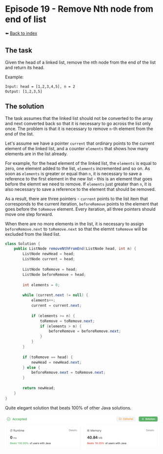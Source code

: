 
# Episode 19 - Remove Nth node from end of list

⬅️ [Back to index](README.md)

## The task

Given the head of a linked list, remove the nth node from the end of the list and return its head.

Example: 

```
Input: head = [1,2,3,4,5], n = 2
Output: [1,2,3,5]
```

## The solution

The task assumes that the linked list should not be converted to the array and next converted back so that it is necessary to go across the list only once. The problem is that it is necessary to remove `n`-th element from the end of the list. 

Let's assume we have a pointer `current` that ordinary points to the current element of the linked list, and a counter `elements` that shows how many elements are in the list already. 

For example, for the head element of the linked list, the `elements` is equal to zero, one element added to the list, `elements` incremented and so on. As soon as `elements` is greater or equal than `n`, it is necessary to save a reference to the first element in the new list - this is an element that goes before the elemnt we need to remove. If `elements` just greater than `n`, it is also necessary to save a reference to the element that should be removed. 

As a result, there are three pointers - `current` points to the list item that corresponds to the current iteration, `beforeRemove` points to the element that goes before the `toRemove` element. Every iteration, all three pointers should move one step forward. 

When there are no more elements in the list, it is necessary to assign `beforeRemove.next` to `toRemove.next` so that the elemnt `toRemove` will be excluded from the liked list. 

```java
class Solution {
    public ListNode removeNthFromEnd(ListNode head, int n) {
        ListNode newHead = head; 
        ListNode current = head; 

        ListNode toRemove = head; 
        ListNode beforeRemove = head; 

        int elements = 0; 
        
        while (current.next != null) {
            elements++;
            current = current.next; 

            if (elements >= n) {
                toRemove = toRemove.next; 
                if (elements > n) {
                    beforeRemove = beforeRemove.next; 
                }
            }
        }

        if (toRemove == head) {
            newHead = newHead.next;
        } else {
            beforeRemove.next = toRemove.next; 
        }

        return newHead; 
    }
}
```

Quite elegant solution that beats 100% of other Java solutions. 

![Well done!](./images/e19-01.png)